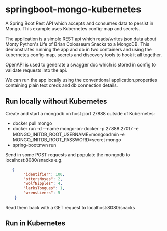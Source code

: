 # springboot-mongo-kubernetes
A Spring Boot Rest API which accepts and consumes data to persist in Mongo. This example uses Kubernetes config-map 
and secrets.

The application is a simple REST api which reads/writes json data about Monty Python's Life of Brian Colosseum Snacks
to a MongoDB. This demonstrates running the app and db in two containers and using the kubernetes config-map, secrets
and discovery tools to hook it all together.

OpenAPI is used to generate a swagger doc which is stored in config to validate requests into the api.

We can run the app locally using the conventional application.properties containing plain text creds and db connection
details.

## Run locally without Kubernetes
Create and start a mongodb on host port 27888 outside of Kubernetes:

* docker pull mongo
* docker run -d  --name mongo-on-docker  -p 27888:27017 -e MONGO_INITDB_ROOT_USERNAME=mongoadmin -e 
  MONGO_INITDB_ROOT_PASSWORD=secret mongo
* spring-boot:mvn run

Send in some POST requests and populate the mongodb to localhost:8080/snacks e.g.
```json
   {
        "identifier": 100,
        "ottersNoses": 2,
        "wolfNipples": 4,
        "larksTongues": 1,
        "wrensLivers": 5
    }
```

Read them back with a GET request to localhost:8080/snacks

## Run in Kubernetes
